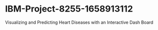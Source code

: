 # IBM-Project-8255-1658913112
Visualizing and Predicting Heart Diseases with an Interactive Dash Board
